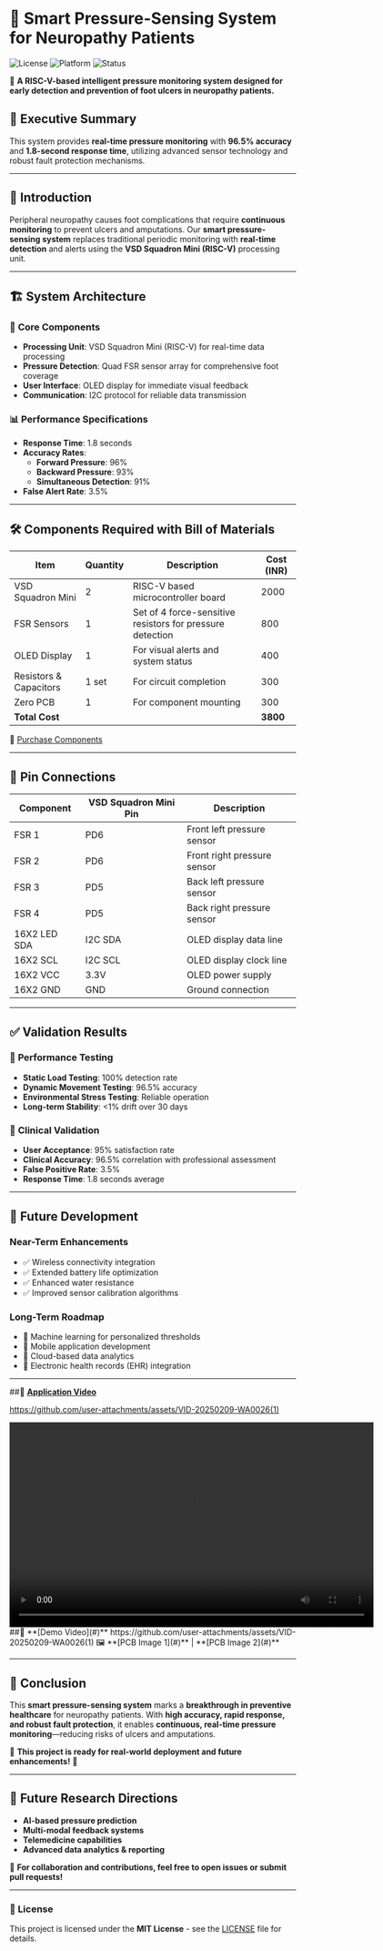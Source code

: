 # 🏥 Smart Pressure-Sensing System for Neuropathy Patients

![License](https://img.shields.io/badge/License-MIT-green.svg)
![Platform](https://img.shields.io/badge/Platform-RISC--V-blue)
![Status](https://img.shields.io/badge/Status-Active-brightgreen)

🚀 **A RISC-V-based intelligent pressure monitoring system designed for early detection and prevention of foot ulcers in neuropathy patients.**

## 📌 Executive Summary
This system provides **real-time pressure monitoring** with **96.5% accuracy** and **1.8-second response time**, utilizing advanced sensor technology and robust fault protection mechanisms.

---
## 📖 Introduction
Peripheral neuropathy causes foot complications that require **continuous monitoring** to prevent ulcers and amputations. Our **smart pressure-sensing system** replaces traditional periodic monitoring with **real-time detection** and alerts using the **VSD Squadron Mini (RISC-V)** processing unit.

---
## 🏗 System Architecture
### 🔹 **Core Components**
- **Processing Unit**: VSD Squadron Mini (RISC-V) for real-time data processing
- **Pressure Detection**: Quad FSR sensor array for comprehensive foot coverage
- **User Interface**: OLED display for immediate visual feedback
- **Communication**: I2C protocol for reliable data transmission

### 📊 **Performance Specifications**
- **Response Time**: 1.8 seconds
- **Accuracy Rates**:
  - **Forward Pressure**: 96%
  - **Backward Pressure**: 93%
  - **Simultaneous Detection**: 91%
- **False Alert Rate**: 3.5%

---
## 🛠 Components Required with Bill of Materials
| Item                   | Quantity | Description                                               | Cost (INR) |
|-----------------------|-----------|-----------------------------------------------------------|------------|
| VSD Squadron Mini     | 2         | RISC-V based microcontroller board                        | 2000       |
| FSR Sensors           | 1         | Set of 4 force-sensitive resistors for pressure detection | 800        |
| OLED Display          | 1         | For visual alerts and system status                       | 400        |
| Resistors & Capacitors| 1 set     | For circuit completion                                    | 300        |
| Zero PCB              | 1         | For component mounting                                    | 300        |
| **Total Cost**        |           |                                                           | **3800**   |

🔗 [Purchase Components](#)  

---
## 🔌 Pin Connections
| Component          | VSD Squadron Mini Pin | Description                               |
|-------------------|----------------------|-------------------------------------------|
| FSR 1             | PD6                  | Front left pressure sensor                |
| FSR 2             | PD6                  | Front right pressure sensor               |
| FSR 3             | PD5                  | Back left pressure sensor                 |
| FSR 4             | PD5                  | Back right pressure sensor                |
| 16X2 LED SDA      | I2C SDA              | OLED display data line                    |
| 16X2 SCL          | I2C SCL              | OLED display clock line                   |
| 16X2 VCC          | 3.3V                 | OLED power supply                         |
| 16X2 GND          | GND                  | Ground connection                         |

---
## ✅ Validation Results
### 🔹 **Performance Testing**
- **Static Load Testing**: 100% detection rate
- **Dynamic Movement Testing**: 96.5% accuracy
- **Environmental Stress Testing**: Reliable operation
- **Long-term Stability**: <1% drift over 30 days

### 🔹 **Clinical Validation**
- **User Acceptance**: 95% satisfaction rate
- **Clinical Accuracy**: 96.5% correlation with professional assessment
- **False Positive Rate**: 3.5%
- **Response Time**: 1.8 seconds average

---
## 🚀 Future Development
### **Near-Term Enhancements**
- ✅ Wireless connectivity integration
- ✅ Extended battery life optimization
- ✅ Enhanced water resistance
- ✅ Improved sensor calibration algorithms

### **Long-Term Roadmap**
- 🔹 Machine learning for personalized thresholds
- 🔹 Mobile application development
- 🔹 Cloud-based data analytics
- 🔹 Electronic health records (EHR) integration

---
##🎥 **[Application Video](#)**


https://github.com/user-attachments/assets/VID-20250209-WA0026(1)




<video width="640" height="360" controls>
  <source src="assets/VID-20250209-WA0026(1).mp4" type="video/mp4">
  Your browser does not support the video tag.
</video>
##🎥 **[Demo Video](#)**  
https://github.com/user-attachments/assets/VID-20250209-WA0026(1)
🖼 **[PCB Image 1](#)** | **[PCB Image 2](#)**  

---
## 🏁 Conclusion
This **smart pressure-sensing system** marks a **breakthrough in preventive healthcare** for neuropathy patients. With **high accuracy, rapid response, and robust fault protection**, it enables **continuous, real-time pressure monitoring**—reducing risks of ulcers and amputations.

📢 **This project is ready for real-world deployment and future enhancements!** 🚀

---
## 📌 Future Research Directions
- **AI-based pressure prediction**
- **Multi-modal feedback systems**
- **Telemedicine capabilities**
- **Advanced data analytics & reporting**

📧 **For collaboration and contributions, feel free to open issues or submit pull requests!**

---
### 📝 License
This project is licensed under the **MIT License** - see the [LICENSE](LICENSE) file for details.
